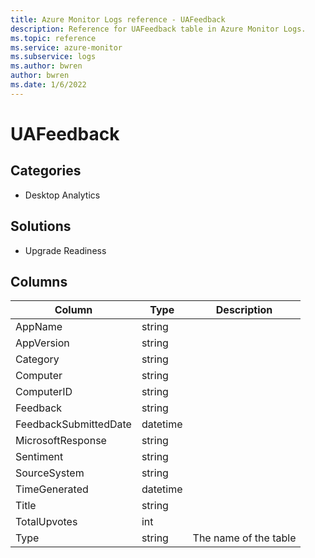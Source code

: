 ```yaml
---
title: Azure Monitor Logs reference - UAFeedback
description: Reference for UAFeedback table in Azure Monitor Logs.
ms.topic: reference
ms.service: azure-monitor
ms.subservice: logs
ms.author: bwren
author: bwren
ms.date: 1/6/2022
---
```


# UAFeedback

 

## Categories

- Desktop Analytics
## Solutions

- Upgrade Readiness




## Columns

| Column | Type | Description |
| --- | --- | --- |
| AppName | string |  |
| AppVersion | string |  |
| Category | string |  |
| Computer | string |  |
| ComputerID | string |  |
| Feedback | string |  |
| FeedbackSubmittedDate | datetime |  |
| MicrosoftResponse | string |  |
| Sentiment | string |  |
| SourceSystem | string |  |
| TimeGenerated | datetime |  |
| Title | string |  |
| TotalUpvotes | int |  |
| Type | string | The name of the table |
